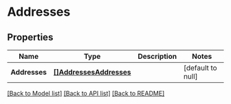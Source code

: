 # Addresses

## Properties
Name | Type | Description | Notes
------------ | ------------- | ------------- | -------------
**Addresses** | [**[]AddressesAddresses**](addresses_addresses.md) |  | [default to null]

[[Back to Model list]](../README.md#documentation-for-models) [[Back to API list]](../README.md#documentation-for-api-endpoints) [[Back to README]](../README.md)


